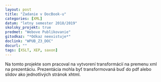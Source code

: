 ```yaml
---
layout: post
title: "Zadanie v DocBook-u"
categories: [XML]
datum: "letny semester 2018/2019"
skolsky_projekt: true
predmet: "Webove Publikovanie"
gitodkaz: "*Odkaz neexistuje*"
doclink: "WPUB_Z3_DOC"
docurl: ""
tags: [XSLT, XEP, saxon]
---
```


Na tomto projekte som pracoval na vytvorení transformácií na premenu xml na prezentáciu. Prezentácia mohla byť transformovaná buď do pdf alebo slidov ako jednotlivých stránok xhtml.